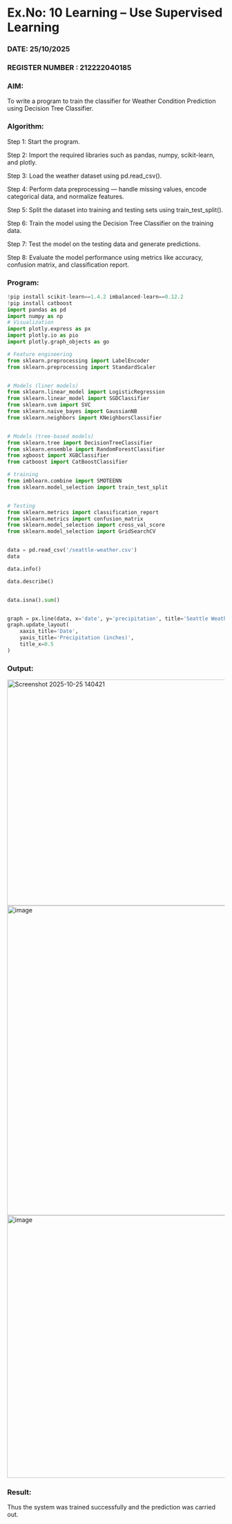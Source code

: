 # Ex.No: 10 Learning – Use Supervised Learning  
### DATE: 25/10/2025                                                                     
### REGISTER NUMBER : 212222040185
### AIM: 
To write a program to train the classifier for Weather Condition Prediction using Decision Tree Classifier.
###  Algorithm:
Step 1: Start the program.

Step 2: Import the required libraries such as pandas, numpy, scikit-learn, and plotly.

Step 3: Load the weather dataset using pd.read_csv().

Step 4: Perform data preprocessing — handle missing values, encode categorical data, and normalize features.

Step 5: Split the dataset into training and testing sets using train_test_split().

Step 6: Train the model using the Decision Tree Classifier on the training data.

Step 7: Test the model on the testing data and generate predictions.

Step 8: Evaluate the model performance using metrics like accuracy, confusion matrix, and classification report.

### Program:
```py
!pip install scikit-learn==1.4.2 imbalanced-learn==0.12.2
!pip install catboost
import pandas as pd
import numpy as np
# Visualization
import plotly.express as px
import plotly.io as pio
import plotly.graph_objects as go

# Feature engineering
from sklearn.preprocessing import LabelEncoder
from sklearn.preprocessing import StandardScaler


# Models (liner models)
from sklearn.linear_model import LogisticRegression
from sklearn.linear_model import SGDClassifier
from sklearn.svm import SVC
from sklearn.naive_bayes import GaussianNB
from sklearn.neighbors import KNeighborsClassifier


# Models (tree-based models)
from sklearn.tree import DecisionTreeClassifier
from sklearn.ensemble import RandomForestClassifier
from xgboost import XGBClassifier
from catboost import CatBoostClassifier

# training
from imblearn.combine import SMOTEENN
from sklearn.model_selection import train_test_split


# Testing
from sklearn.metrics import classification_report
from sklearn.metrics import confusion_matrix
from sklearn.model_selection import cross_val_score
from sklearn.model_selection import GridSearchCV


data = pd.read_csv('/seattle-weather.csv')
data

data.info()

data.describe()


data.isna().sum()


graph = px.line(data, x='date', y='precipitation', title='Seattle Weather Precipitation Over Time')
graph.update_layout(
    xaxis_title='Date',
    yaxis_title='Precipitation (inches)',
    title_x=0.5
)
```
### Output:
<img width="852" height="523" alt="Screenshot 2025-10-25 140421" src="https://github.com/user-attachments/assets/01a3c75d-0055-45ce-9aa5-25519e0c6f27" />
<img width="791" height="717" alt="image" src="https://github.com/user-attachments/assets/528b223d-ef87-4367-90d7-cf6a02c9915c" />
<img width="1441" height="608" alt="image" src="https://github.com/user-attachments/assets/4f1c8f1a-3b59-41a1-99e9-e0c6c097a140" />



### Result:
Thus the system was trained successfully and the prediction was carried out.
